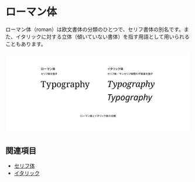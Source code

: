 # ローマン体

ローマン体（roman）は欧文書体の分類のひとつで、セリフ書体の別名です。また、イタリックに対する立体（傾いていない書体）を指す用語として用いられることもあります。

![ローマン体とイタリック体の比較](../images/roman.png)

## 関連項目

- [セリフ体](./serif.md)
- [イタリック](./italic.md)
